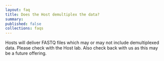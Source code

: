 ```yaml
---
layout: faq
title: Does the Host demultiplex the data?
summary:
published: false
collections: faqs
---
```


Hosts will deliver FASTQ files which may or may not include demultiplexed data. Please check with the Host lab. Also check back with us as this may be a future offering.
